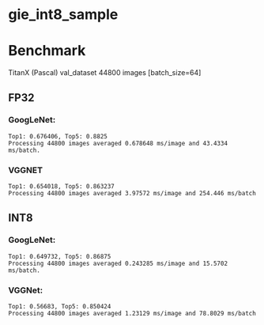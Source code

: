 # gie_int8_sample

# Benchmark
TitanX (Pascal) val_dataset 44800 images [batch_size=64]

## FP32
### GoogLeNet:
```
Top1: 0.676406, Top5: 0.8825
Processing 44800 images averaged 0.678648 ms/image and 43.4334 ms/batch.
```
### VGGNET
```
Top1: 0.654018, Top5: 0.863237
Processing 44800 images averaged 3.97572 ms/image and 254.446 ms/batch
```

## INT8
### GoogLeNet:
```
Top1: 0.649732, Top5: 0.86875
Processing 44800 images averaged 0.243285 ms/image and 15.5702 ms/batch.
```
### VGGNet:
```
Top1: 0.56683, Top5: 0.850424
Processing 44800 images averaged 1.23129 ms/image and 78.8029 ms/batch
```
